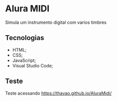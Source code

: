# Alura MIDI
Simula um instrumento digital com varios timbres

## Tecnologias
- HTML;
- CSS;
- JavaScript;
- Visual Studio Code;
## Teste
Teste acessando https://thavao.github.io/AluraMidi/
